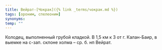 ```yaml
---
title: Вейрат-[Чокрак]({% link _terms/чокрак.md %})
tags: [ороним, спелеоним]
synonyms:
temp: ""
---
```


Колодец, выполненный грубой кладкой. В 1,5 км к З от г. Калан-Баир, в выемке на
с-зап. склоне холма – ср. б. нп Вейрат.
